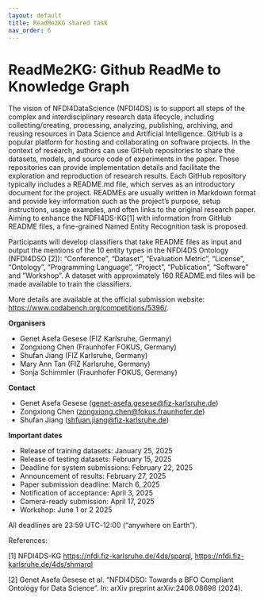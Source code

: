 ```yaml
---
layout: default
title: ReadMe2KG shared task
nav_order: 6
---
```


# ReadMe2KG: Github ReadMe to Knowledge Graph

The vision of NFDI4DataScience (NFDI4DS) is to support all steps of the complex and interdisciplinary research data lifecycle, including collecting/creating, processing, analyzing, publishing, archiving, and reusing resources in Data Science and Artificial Intelligence. GitHub is a popular platform for hosting and collaborating on software projects. In the context of research, authors can use GitHub repositories to share the datasets, models, and source code of experiments in the paper. These repositories can provide implementation details and facilitate the exploration and reproduction of research results. Each GitHub repository typically includes a README.md file, which serves as an introductory document for the project. READMEs are usually written in Markdown format and provide key information such as the project’s purpose, setup instructions, usage examples, and often links to the original research paper. Aiming to enhance the NDFI4DS-KG[1] with information from GitHub README files, a fine-grained Named Entity Recognition task is proposed.


Participants will develop classifiers that take README files as input and output the mentions of the 10 entity types in the NFDI4DS Ontology (NFDI4DSO [2]): “Conference”, “Dataset”, “Evaluation Metric”, “License”, “Ontology”, “Programming Language”, “Project”, “Publication”, “Software” and ”Workshop”. A dataset with approximately 160 README.md files will be made available to train the classifiers.

More details are available at the official submission website: https://www.codabench.org/competitions/5396/.

**Organisers**

* Genet Asefa Gesese (FIZ Karlsruhe, Germany)
* Zongxiong Chen (Fraunhofer FOKUS, Germany)
* Shufan Jiang (FIZ Karlsruhe, Germany)
* Mary Ann Tan (FIZ Karlsruhe, Germany)
* Sonja Schimmler (Fraunhofer FOKUS, Germany)

**Contact**

* Genet Asefa Gesese (genet-asefa.gesese@fiz-karlsruhe.de)
* Zongxiong Chen (zongxiong.chen@fokus.fraunhofer.de)
* Shufan Jiang (shfuan.jiang@fiz-karlsruhe.de)

**Important dates**

*  Release of training datasets: January 25, 2025
*  Release of testing datasets: February 15, 2025
*  Deadline for system submissions: February 22, 2025
*  Announcement of results: February 27, 2025
*  Paper submission deadline: March 6, 2025
*  Notification of acceptance: April 3, 2025
*  Camera-ready submission: April 17, 2025
*  Workshop: June 1 or 2 2025

All deadlines are 23:59 UTC-12:00 (“anywhere on Earth”).

References:


[1] NFDI4DS-KG https://nfdi.fiz-karlsruhe.de/4ds/sparql, https://nfdi.fiz-karlsruhe.de/4ds/shmarql

[2] Genet Asefa Gesese et al. “NFDI4DSO: Towards a BFO Compliant Ontology for Data Science”. In: arXiv preprint arXiv:2408.08698 (2024).
